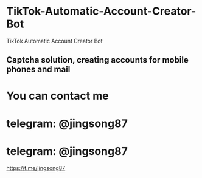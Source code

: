 # TikTok-Automatic-Account-Creator-Bot
TikTok Automatic Account Creator Bot

## Captcha solution, creating accounts for mobile phones and mail
# You can contact me
# telegram: @jingsong87
# telegram: @jingsong87
https://t.me/jingsong87
